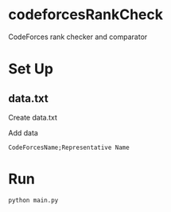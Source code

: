 # codeforcesRankCheck

CodeForces rank checker and comparator

# Set Up

## data.txt

Create data.txt

Add data

`CodeForcesName;Representative Name`

# Run

`python main.py`
